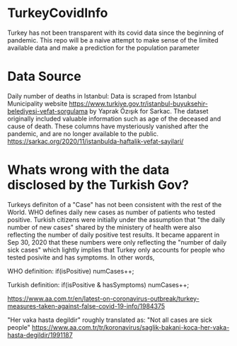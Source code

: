 # TurkeyCovidInfo
Turkey has not been transparent with its covid data since the beginning of pandemic. This repo will be a naive attempt to make sense of the limited available data and make a prediction for the population parameter


# Data Source
Daily number of deaths in Istanbul:
Data is scraped from Istanbul Municipality website https://www.turkiye.gov.tr/istanbul-buyuksehir-belediyesi-vefat-sorgulama by Yaprak Özışık for Sarkac.
The dataset originally included valuable information such as age of the deceased and cause of death. These columns have mysteriously vanished after the pandemic, and are no longer available to the public.
https://sarkac.org/2020/11/istanbulda-haftalik-vefat-sayilari/ 


# Whats wrong with the data disclosed by the Turkish Gov?
Turkeys definiton of a "Case" has not been consistent with the rest of the World. 
WHO defines daily new cases as number of patients who tested positive. Turkish citizens were initially under the assumption that "the daily number of new cases" shared by the ministery of health were also reflecting the number of daily positive test results. It became apparent in Sep 30, 2020 that these numbers were only reflecting the "number of daily sick cases" which lightly implies that Turkey only accounts for people who tested posivite and has symptoms.
In other words, 

WHO definition:
if(isPositive) numCases++;

Turkish definition:
if(isPositive & hasSymptoms) numCases++;


https://www.aa.com.tr/en/latest-on-coronavirus-outbreak/turkey-measures-taken-against-false-covid-19-info/1984375

"Her vaka hasta degildir" roughly translated as: "Not all cases are sick people" 
https://www.aa.com.tr/tr/koronavirus/saglik-bakani-koca-her-vaka-hasta-degildir/1991187
